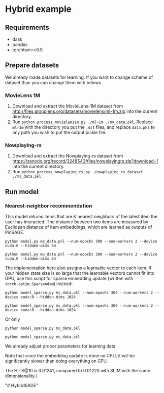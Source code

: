 # Hybrid example

## Requirements

- dask
- pandas
- torchtext==0.5

## Prepare datasets
We already made datasets for learning. If you want to change scheme of dataset than you can change them with belows

### MovieLens 1M

1. Download and extract the MovieLens-1M dataset from http://files.grouplens.org/datasets/movielens/ml-1m.zip
   into the current directory.
2. Run `python process_movielens1m.py ./ml-1m ./mv_data.pkl`.
   Replace `ml-1m` with the directory you put the `.dat` files, and replace `data.pkl` to
   any path you wish to put the output pickle file.

### Nowplaying-rs

1. Download and extract the Nowplaying-rs dataset from https://zenodo.org/record/3248543/files/nowplayingrs.zip?download=1
   into the current directory.
2. Run `python process_nowplaying_rs.py ./nowplaying_rs_dataset ./ms_data.pkl`

## Run model

### Nearest-neighbor recommendation

This model returns items that are K nearest neighbors of the latest item the user has
interacted.  The distance between two items are measured by Euclidean distance of
item embeddings, which are learned as outputs of PinSAGE.

```
python model.py ms_data.pkl --num-epochs 300 --num-workers 2 --device cuda:0 --hidden-dims 64
```
```
python model.py mv_data.pkl --num-epochs 300 --num-workers 2 --device cuda:0 --hidden-dims 64
```
The implementation here also assigns a learnable vector to each item.  If your hidden
state size is so large that the learnable vectors cannot fit into GPU, use this script
for sparse embedding update (written with `torch.optim.SparseAdam`) instead:


```
python model_sparse.py ms_data.pkl --num-epochs 300 --num-workers 2 --device cuda:0 --hidden-dims 1024
```
```
python model_sparse.py mv_data.pkl --num-epochs 300 --num-workers 2 --device cuda:0 --hidden-dims 1024
```
Or only
```
python model_sparse.py ms_data.pkl
```
```
python model_sparse.py mv_data.pkl
```
We already adjust proper parameters for learning data


Note that since the embedding update is done on CPU, it will be significantly slower than doing
everything on GPU.

The HITS@10 is 0.01241, compared to 0.01220 with SLIM with the same dimensionality.\


"# HybridSAGE" 
